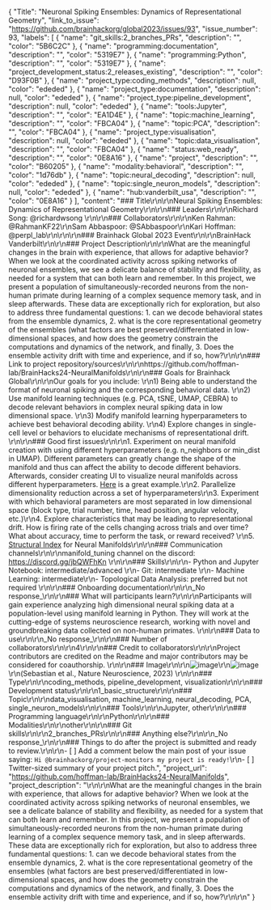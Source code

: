{
  "Title": "Neuronal Spiking Ensembles: Dynamics of Representational Geometry",
  "link_to_issue": "https://github.com/brainhackorg/global2023/issues/93",
  "issue_number": 93,
  "labels": [
    {
      "name": "git_skills:2_branches_PRs",
      "description": "",
      "color": "5B6C2C"
    },
    {
      "name": "programming:documentation",
      "description": "",
      "color": "5319E7"
    },
    {
      "name": "programming:Python",
      "description": "",
      "color": "5319E7"
    },
    {
      "name": "project_development_status:2_releases_existing",
      "description": "",
      "color": "D93F0B"
    },
    {
      "name": "project_type:coding_methods",
      "description": null,
      "color": "ededed"
    },
    {
      "name": "project_type:documentation",
      "description": null,
      "color": "ededed"
    },
    {
      "name": "project_type:pipeline_development",
      "description": null,
      "color": "ededed"
    },
    {
      "name": "tools:Jupyter",
      "description": "",
      "color": "EA1D4E"
    },
    {
      "name": "topic:machine_learning",
      "description": "",
      "color": "FBCA04"
    },
    {
      "name": "topic:PCA",
      "description": "",
      "color": "FBCA04"
    },
    {
      "name": "project_type:visualisation",
      "description": null,
      "color": "ededed"
    },
    {
      "name": "topic:data_visualisation",
      "description": "",
      "color": "FBCA04"
    },
    {
      "name": "status:web_ready",
      "description": "",
      "color": "0E8A16"
    },
    {
      "name": "project",
      "description": "",
      "color": "B60205"
    },
    {
      "name": "modality:behavioral",
      "description": "",
      "color": "1d76db"
    },
    {
      "name": "topic:neural_decoding",
      "description": null,
      "color": "ededed"
    },
    {
      "name": "topic:single_neuron_models",
      "description": null,
      "color": "ededed"
    },
    {
      "name": "hub:vanderbilt_usa",
      "description": "",
      "color": "0E8A16"
    }
  ],
  "content": "### Title\r\n\r\nNeural Spiking Ensembles: Dynamics of Representational Geometry\r\n\r\n### Leaders\r\n\r\nRichard Song: @richardwsong \r\n\r\n### Collaborators\r\n\r\nKen Rahman: @RahmanKF22\r\nSam Abbaspoor: @SAbbaspoor\r\nKari Hoffman: @perpl_lab\r\n\r\n\r\n### Brainhack Global 2023 Event\r\n\r\nBrainHack Vanderbilt\r\n\r\n### Project Description\r\n\r\nWhat are the meaningful changes in the brain with experience, that allows for adaptive behavior? When we look at the coordinated activity across spiking networks of neuronal ensembles, we see a delicate balance of stability and flexibility, as needed for a system that can both learn and remember. In this project, we present a population of simultaneously-recorded neurons from the non-human primate during learning of a complex sequence memory task, and in sleep afterwards. These data are exceptionally rich for exploration, but also to address three fundamental questions: 1. can we decode behavioral states from the ensemble dynamics, 2. what is the core representational geometry of the ensembles (what factors are best preserved/differentiated in low-dimensional spaces, and how does the geometry constrain the computations and dynamics of the network, and finally, 3. Does the ensemble activity drift with time and experience, and if so, how?\r\n\r\n### Link to project repository/sources\r\n\r\nhttps://github.com/hoffman-lab/BrainHacks24-NeuralManifolds\r\n\r\n### Goals for Brainhack Global\r\n\r\nOur goals for you include: \r\n1) Being able to understand the format of neuronal spiking and the corresponding behavioral data. \r\n2) Use manifold learning techniques (e.g. PCA, tSNE, UMAP, CEBRA) to decode relevant behaviors in complex neural spiking data in low dimensional space. \r\n3) Modify manifold learning hyperparameters to achieve best behavioral decoding ability. \r\n4) Explore changes in single-cell level or behaviors to elucidate mechanisms of representational drift. \r\n\r\n### Good first issues\r\n\r\n1. Experiment on neural manifold creation with using different hyperparameters (e.g. n_neighbors or min_dist in UMAP). Different parameters can greatly change the shape of the manifold and thus can affect the ability to decode different behaviors. Afterwards, consider creating UI to visualize neural manifolds across different hyperparameters. [Here](https://pair-code.github.io/understanding-umap/) is a great example.\r\n2. Parallelize dimensionality reduction across a set of hyperparameters\r\n3. Experiment with which behavioral parameters are most separated in low dimensional space (block type, trial number, time, head position, angular velocity, etc.)\r\n4. Explore characteristics that may be leading to representational drift. How is firing rate of the cells changing across trials and over time? What about accuracy, time to perform the task, or reward received? \r\n5. [Structural Index](https://github.com/PridaLab/structure_index) for Neural Manifolds\r\n\r\n### Communication channels\r\n\r\nmanifold_tuning channel on the discord: https://discord.gg/jbQWFhKn \r\n\r\n### Skills\r\n\r\n- Python and Jupyter Notebook: intermediate/advanced \r\n- Git: intermediate \r\n- Machine Learning: intermediate\r\n- Topological Data Analysis: preferred but not required \r\n\r\n### Onboarding documentation\r\n\r\n_No response_\r\n\r\n### What will participants learn?\r\n\r\nParticipants will gain experience analyzing high dimensional neural spiking data at a population-level using manifold learning in Python. They will work at the cutting-edge of systems neuroscience research, working with novel and groundbreaking data collected on non-human primates. \r\n\r\n### Data to use\r\n\r\n_No response_\r\n\r\n### Number of collaborators\r\n\r\n4\r\n\r\n### Credit to collaborators\r\n\r\nProject contributors are credited on the Readme and major contributors may be considered for coauthorship. \r\n\r\n### Image\r\n\r\n![image](https://github.com/brainhackorg/global2023/assets/14797031/d6de56fc-fd8f-4748-b52c-445f78845edc)\r\n![image](https://github.com/brainhackorg/global2023/assets/14797031/5e47085a-17ea-4458-a86a-822deaac616f)\r\n(Sebastian et al., Nature Neuroscience, 2023) \r\n\r\n### Type\r\n\r\ncoding_methods, pipeline_development, visualization\r\n\r\n### Development status\r\n\r\n1_basic_structure\r\n\r\n### Topic\r\n\r\ndata_visualisation, machine_learning, neural_decoding, PCA, single_neuron_models\r\n\r\n### Tools\r\n\r\nJupyter, other\r\n\r\n### Programming language\r\n\r\nPython\r\n\r\n### Modalities\r\n\r\nother\r\n\r\n### Git skills\r\n\r\n2_branches_PRs\r\n\r\n### Anything else?\r\n\r\n_No response_\r\n\r\n### Things to do after the project is submitted and ready to review.\r\n\r\n- [ ] Add a comment below the main post of your issue saying: `Hi @brainhackorg/project-monitors my project is ready!`\r\n- [ ] Twitter-sized summary of your project pitch.",
  "project_url": "https://github.com/hoffman-lab/BrainHacks24-NeuralManifolds",
  "project_description": "\r\n\r\nWhat are the meaningful changes in the brain with experience, that allows for adaptive behavior? When we look at the coordinated activity across spiking networks of neuronal ensembles, we see a delicate balance of stability and flexibility, as needed for a system that can both learn and remember. In this project, we present a population of simultaneously-recorded neurons from the non-human primate during learning of a complex sequence memory task, and in sleep afterwards. These data are exceptionally rich for exploration, but also to address three fundamental questions: 1. can we decode behavioral states from the ensemble dynamics, 2. what is the core representational geometry of the ensembles (what factors are best preserved/differentiated in low-dimensional spaces, and how does the geometry constrain the computations and dynamics of the network, and finally, 3. Does the ensemble activity drift with time and experience, and if so, how?\r\n\r\n"
}